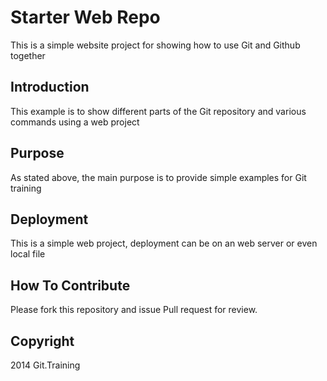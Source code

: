 # Starter Web Repo

This is a simple website project for showing  how to use Git and Github together

## Introduction

This example is to show different parts of the Git repository and various commands using a web project

## Purpose

As stated above, the main purpose is to provide simple examples for Git training

## Deployment

This is a simple web project, deployment can be on an web server or even local file

## How To Contribute

Please fork this repository and issue Pull request for review.

## Copyright

2014 Git.Training